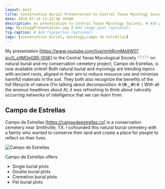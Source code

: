 ```yaml
---
layout: post
title: Conservation Burial Presentation to Central Texas Mycology Society
date: 2024-07-14 13:32:20 +0300
description: my presentation to Central Texas Mycology Society. # Add post description (optional)
img: MycologyPresentation.jpg # Add image post (optional)
fig-caption: # Add figcaption (optional)
tags: [conservation burial, mycology,campo de estrellas]
---
```

My presentation [https://www.youtube.com/live/mrhRcmMe9W0?si=D_zjtMOeGB5-00iK] to the Central Texas Mycological Society 𓍊𓋼𓍊𓋼𓍊 on natural burial and my conservation cemetery project, Campo de Estrellas, is now available online! Both natural burial and mycology are trending topics with ancient roots, aligned in their aim to reduce resource use and minimize harmful materials in the soil. They both also recognize the benefits of the full lifecycle of nature (I’m talking about decomposition ☆(❁‿❁)☆ ) With all the anxious headlines about AI, it was refreshing to think about naturally occurring networks of intelligence that we can learn from.

## Campo de Estrellas
Campo de Estrellas [https://campodeestrellas.co] is a conservation cemetery near Smithville, TX. I cofounded this natural burial cemetery with a family who wanted to conserve their land and create a place for people to reflect on their lives. 

![Campo de Estrellas]({{site.baseurl}}/assets/img/Wild_Flowers.jpg)

Campo de Estrellas offers
* Single burial plots
* Double burial plots
* Cremation burial plots
* Pet burial plots




